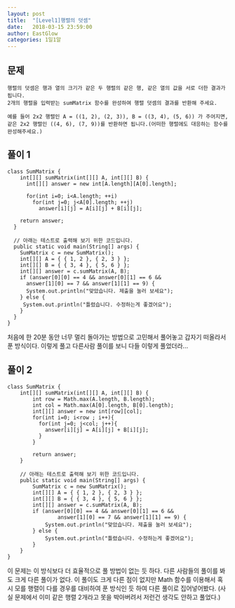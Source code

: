 ```yaml
---
layout: post
title:  "[Level1]행렬의 덧셈"
date:   2018-03-15 23:59:00
author: EastGlow
categories: 1일1알
---
```

## 문제
```
행렬의 덧셈은 행과 열의 크기가 같은 두 행렬의 같은 행, 같은 열의 값을 서로 더한 결과가 됩니다.
2개의 행렬을 입력받는 sumMatrix 함수를 완성하여 행렬 덧셈의 결과를 반환해 주세요.

예를 들어 2x2 행렬인 A = ((1, 2), (2, 3)), B = ((3, 4), (5, 6)) 가 주어지면,
같은 2x2 행렬인 ((4, 6), (7, 9))를 반환하면 됩니다.(어떠한 행렬에도 대응하는 함수를 완성해주세요.)
```

## 풀이 1
~~~
class SumMatrix {
    int[][] sumMatrix(int[][] A, int[][] B) {  
      int[][] answer = new int[A.length][A[0].length];

      for(int i=0; i<A.length; ++i)
        for(int j=0; j<A[0].length; ++j)
          answer[i][j] = A[i][j] + B[i][j];

    return answer;
  }

  // 아래는 테스트로 출력해 보기 위한 코드입니다.
  public static void main(String[] args) {
    SumMatrix c = new SumMatrix();
    int[][] A = { { 1, 2 }, { 2, 3 } };
    int[][] B = { { 3, 4 }, { 5, 6 } };
    int[][] answer = c.sumMatrix(A, B);
    if (answer[0][0] == 4 && answer[0][1] == 6 && 
      answer[1][0] == 7 && answer[1][1] == 9) {
      System.out.println("맞았습니다. 제출을 눌러 보세요");
    } else {
     System.out.println("틀렸습니다. 수정하는게 좋겠어요");
    }
  }
}
~~~
처음에 한 20분 동안 너무 멀리 돌아가는 방법으로 고민해서 풀어놓고 갑자기 떠올라서 푼 방식이다. 이렇게 풀고 다른사람 풀이를 보니 다들 이렇게 풀었더라...

## 풀이 2
~~~
class SumMatrix {
    int[][] sumMatrix(int[][] A, int[][] B) {
        int row = Math.max(A.length, B.length);
        int col = Math.max(A[0].length, B[0].length);
        int[][] answer = new int[row][col];
        for(int i=0; i<row ; i++){
          for(int j=0; j<col; j++){
            answer[i][j] = A[i][j] + B[i][j];
          }
        }

        return answer;
    }

    // 아래는 테스트로 출력해 보기 위한 코드입니다.
    public static void main(String[] args) {
        SumMatrix c = new SumMatrix();
        int[][] A = { { 1, 2 }, { 2, 3 } };
        int[][] B = { { 3, 4 }, { 5, 6 } };
        int[][] answer = c.sumMatrix(A, B);
        if (answer[0][0] == 4 && answer[0][1] == 6 && 
                answer[1][0] == 7 && answer[1][1] == 9) {
            System.out.println("맞았습니다. 제출을 눌러 보세요");
        } else {
            System.out.println("틀렸습니다. 수정하는게 좋겠어요");
        }
    }
}

~~~
이 문제는 이 방식보다 더 효율적으로 풀 방법이 없는 듯 하다. 다른 사람들의 풀이를 봐도 크게 다른 풀이가 없다. 이 풀이도 크게 다른 점이 없지만 Math 함수를 이용해서 혹시 모를 행렬이 다를 경우를 대비하여 푼 방식인 듯 하여 다른 풀이로 집어넣어봤다. (사실 문제에서 이미 같은 행렬 2개라고 못을 박아버려서 저런건 생각도 안하고 풀었다.)
